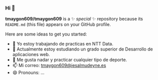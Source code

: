 ### Hi 👋

**tmaygon609/tmaygon609** is a ✨ _special_ ✨ repository because its `README.md` (this file) appears on your GitHub profile.

Here are some ideas to get you started:

- 🔭 Yo estoy trabajando de practicas en NTT Data.
- 🌱 Actualmente estoy estudiando un grado superior de Desarrollo de aplicaciones web.
- 💬 Me gusta nadar y practicar cualquier tipo de deporte.
- 📫 Mi correo: tmaygon609@iesalmudeyne.es
- 😄 Pronouns: ...

